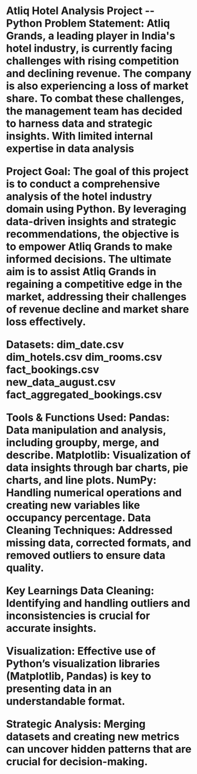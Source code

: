 **<h1>Atliq Hotel Analysis Project -- Python**
**Problem Statement:**
Atliq Grands, a leading player in India's hotel industry, is currently facing challenges with rising competition and declining revenue. The company is also experiencing a loss of market share. To combat these challenges, the management team has decided to harness data and strategic insights. With limited internal expertise in data analysis

**Project Goal:**
The goal of this project is to conduct a comprehensive analysis of the hotel industry domain using Python. By leveraging data-driven insights and strategic recommendations, the objective is to empower Atliq Grands to make informed decisions. The ultimate aim is to assist Atliq Grands in regaining a competitive edge in the market, addressing their challenges of revenue decline and market share loss effectively.

**Datasets:**
dim_date.csv
dim_hotels.csv
dim_rooms.csv
fact_bookings.csv
new_data_august.csv
fact_aggregated_bookings.csv

**Tools & Functions Used:**
Pandas: Data manipulation and analysis, including groupby, merge, and describe.
Matplotlib: Visualization of data insights through bar charts, pie charts, and line plots.
NumPy: Handling numerical operations and creating new variables like occupancy percentage.
Data Cleaning Techniques: Addressed missing data, corrected formats, and removed outliers to ensure data quality.

**Key Learnings**
Data Cleaning: Identifying and handling outliers and inconsistencies is crucial for accurate insights.

Visualization: Effective use of Python’s visualization libraries (Matplotlib, Pandas) is key to presenting data in an understandable format.

Strategic Analysis: Merging datasets and creating new metrics can uncover hidden patterns that are crucial for decision-making.

